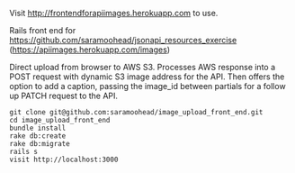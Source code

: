 Visit http://frontendforapiimages.herokuapp.com to use.

Rails front end for https://github.com/saramoohead/jsonapi_resources_exercise (https://apiimages.herokuapp.com/images)

Direct upload from browser to AWS S3. Processes AWS response into a POST request with dynamic S3 image address for the API. Then offers the option to add a caption, passing the image_id between partials for a follow up PATCH request to the API.

```
git clone git@github.com:saramoohead/image_upload_front_end.git
cd image_upload_front_end
bundle install
rake db:create
rake db:migrate
rails s
visit http://localhost:3000

```
